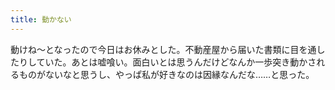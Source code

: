 ```yaml
---
title: 動かない
---
```


動けね～となったので今日はお休みとした。不動産屋から届いた書類に目を通したりしていた。あとは嘘喰い。面白いとは思うんだけどなんか一歩突き動かされるものがないなと思うし、やっぱ私が好きなのは因縁なんだな……と思った。